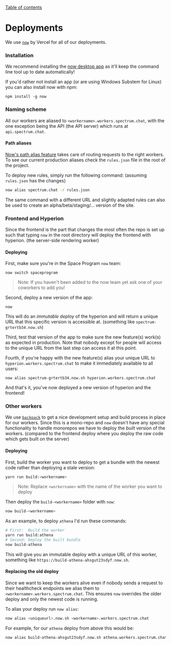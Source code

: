[Table of contents](./readme.md)

# Deployments

We use [`now`](https://now.sh) by Vercel for all of our deployments.

### Installation

We recommend installing the [now desktop app](http://vercel.co/download) as it'll keep the command line tool up to date automatically!

If you'd rather not install an app (or are using Windows Substem for Linux) you can also install now with npm:

```
npm install -g now
```

### Naming scheme

All our workers are aliased to `<workername>.workers.spectrum.chat`, with the one exception being the API (the API server) which runs at `api.spectrum.chat`.

#### Path aliases

[Now's path alias feature](https://vercel.co/docs/features/path-aliases) takes care of routing requests to the right workers. To see our current production aliases check the `rules.json` file in the root of the project.

To deploy new rules, simply run the following command: (assuming `rules.json` has the changes)

```sh
now alias spectrum.chat -r rules.json
```

The same command with a different URL and slightly adapted rules can also be used to create an alpha/beta/staging/... version of the site.

### Frontend and Hyperion

Since the frontend is the part that changes the most often the repo is set up such that typing `now` in the root directory will deploy the frontend with hyperion. (the server-side rendering worker)

#### Deploying

First, make sure you're in the Space Program `now` team:

```
now switch spaceprogram
```

> Note: If you haven't been added to the now team yet ask one of your coworkers to add you!

Second, deploy a new version of the app:

```
now
```

This will do an _immutable deploy_ of the hyperion and will return a unique URL that this specific version is accessible at. (something like `spectrum-grtertb34.now.sh`)

Third, test that version of the app to make sure the new feature(s) work(s) as expected in production. Note that nobody except for people will access to the unique URL from the last step can access it at this point.

Fourth, if you're happy with the new feature(s) alias your unique URL to `hyperion.workers.spectrum.chat` to make it immediately available to all users:

```
now alias spectrum-grtertb34.now.sh hyperion.workers.spectrum.chat
```

And that's it, you've now deployed a new version of hyperion and the frontend!

### Other workers

We use [`backpack`](https://github.com/palmerhq/backpack) to get a nice development setup and build process in place for our workers. Since this is a mono-repo and `now` doesn't have any special functionality to handle monorepos we have to deploy the _built_ version of the workers. (compared to the frontend deploy where you deploy the raw code which gets built on the server)

#### Deploying

First, build the worker you want to deploy to get a bundle with the newest code rather than deploying a stale version:

```sh
yarn run build:<workername>
```

> Note: Replace `<workername>` with the name of the worker you want to deploy

Then deploy the `build-<workername>` folder with `now`:

```sh
now build-<workername>
```

As an example, to deploy `athena` I'd run these commands:

```sh
# First:  Build the worker
yarn run build:athena
# Second: Deploy the built bundle
now build-athena
```

This will give you an immutable deploy with a unique URL of this worker, something like `https://build-athena-ahsgut23sdyf.now.sh`.

#### Replacing the old deploy

Since we want to keep the workers alive even if nobody sends a request to their healthcheck endpoints we alias them to `<workername>.workers.spectrum.chat`. This ensures `now` overrides the older deploy and only the newest code is running.

To alias your deploy run `now alias`:

```sh
now alias <uniqueurl>.now.sh <workername>.workers.spectrum.chat
```

For example, for our `athena` deploy from above this would be:

```sh
now alias build-athena-ahsgut23sdyf.now.sh athena.workers.spectrum.chat
```
